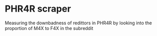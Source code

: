 # PHR4R scraper
Measuring the downbadness of redittors in PHR4R by looking into the proportion of M4X to F4X in the subreddit
